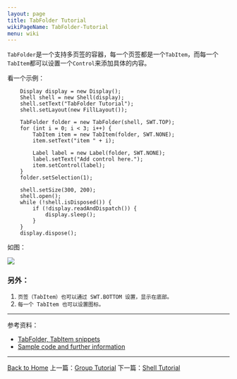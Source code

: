 ```yaml
---
layout: page
title: TabFolder Tutorial
wikiPageName: TabFolder-Tutorial
menu: wiki
---
```


`TabFolder`是一个支持多页签的容器，每一个页签都是一个`TabItem`，而每一个`TabItem`都可以设置一个`Control`来添加具体的内容。

看一个示例：

		Display display = new Display();
		Shell shell = new Shell(display);
		shell.setText("TabFolder Tutorial");
		shell.setLayout(new FillLayout());

		TabFolder folder = new TabFolder(shell, SWT.TOP);
		for (int i = 0; i < 3; i++) {
			TabItem item = new TabItem(folder, SWT.NONE);
			item.setText("item " + i);

			Label label = new Label(folder, SWT.NONE);
			label.setText("Add control here.");
			item.setControl(label);
		}
		folder.setSelection(1);

		shell.setSize(300, 200);
		shell.open();
		while (!shell.isDisposed()) {
			if (!display.readAndDispatch()) {
				display.sleep();
			}
		}
		display.dispose();

如图：

![]({{site.baseurl}}/eclipse.tutorial/wiki/images/image_swt_tabfolder.png)

### 另外：

1. `页签（TabItem）也可以通过 SWT.BOTTOM 设置，显示在底部。`
2. `每一个 TabItem 也可以设置图标。`

***
参考资料：
  * [TabFolder, TabItem snippets](http://www.eclipse.org/swt/snippets/#tabfolder)
  * [Sample code and further information](http://www.eclipse.org/swt/)

***
[Back to Home]({{site.baseurl}}/eclipse.tutorial/wiki/)
上一篇：[Group Tutorial]({{site.baseurl}}/eclipse.tutorial/wiki/Group-Tutorial.html)
下一篇：[Shell Tutorial]({{site.baseurl}}/eclipse.tutorial/wiki/Shell-Tutorial.html)
